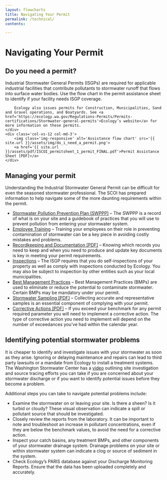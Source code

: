 ```yaml
---
layout: flowcharts
title: Navigating Your Permit
permalink: /technical/
contents:

---
```


# Navigating Your Permit

## Do you need a permit?

<div class='row'>
	<div class='col-xs-12 col-md-9'>
		Industrial Stormwater General Permits (ISGPs) are required for applicable industrial facilities that contribute pollutants to stormwater runoff that flows into surface water bodies. Use the flow chart in the permit assistance sheet to identify if your facility needs ISGP coverage.

		Ecology also issues permits for Construction, Municipalities, Sand and Gravel operations, and Boatyards. See <a href='https://ecology.wa.gov/Regulations-Permits/Permits-certifications/Stormwater-general-permits'>Ecology’s website</a> for more information on these permits.
	</div>
	<div class='col-xs-12 col-md-3'>
		<img class='img-responsive' alt='Assistance flow chart' src='{{ site.url }}/assets/img/do_i_need_a_permit.png'>
		<a href='{{ site.url }}/assets/pdf/ISCOI_permitsheet_1_permit_FINAL.pdf'>Permit Assistance Sheet [PDF]</a>
	</div>
</div>

## Managing your permit
Understanding the Industrial Stormwater General Permit can be difficult for even the seasoned stormwater professional. The SCOI has prepared information to help navigate some of the more daunting requirements within the permit.

- [Stormwater Pollution Prevention Plan (SWPPP)](swppp) – The SWPPP is a record of what is on your site and a guidebook of practices that you will use to prevent pollution from entering your stormwater system.
- [Employee Training](employee_training) – Training your employees on their role in preventing contamination of stormwater can be a key piece in avoiding costly mistakes and problems.
- [Recordkeeping and Documentation [PDF]](../../assets/pdf/ISCOI_permitsheet_2_recordkeeping_FINAL.pdf) – Knowing which records you need to keep and when you need to produce and update key documents is key in meeting your permit requirements.
- [Inspections](inspections) – The ISGP requires that you do self-inspections of your property as well as comply with inspections conducted by Ecology. You may also be subject to inspection by other entities such as your local municipalities.
- [Best Management Practices](bmp) – Best Management Practices (BMPs) are used to eliminate or reduce the potential to contaminate stormwater. Certain BMPs may be mandatory under your permit.
- [Stormwater Sampling [PDF]](../../assets/pdf/ISCOI_permitsheet_3_sampling_FINAL.pdf) – Collecting accurate and representative samples is an essential component of complying with your permit.  
- [Corrective Actions [PDF]](../../assets/pdf/ISCOI_permitsheet_4_corrective_FINAL.pdf) – If you exceed your benchmark for any permit required parameter you will need to implement a corrective action. The type of corrective action you need to implement will depend on the number of exceedances you’ve had within the calendar year.

## Identifying potential stormwater problems
It is cheaper to identify and investigate issues with your stormwater as soon as they arise. Ignoring or delaying maintenance and repairs can lead to third party lawsuits or a mandate from Ecology to install a treatment systems. The Washington Stormwater Center has a [video](https://www.youtube.com/watch?v=gUqCEXb1-IQ) outlining site investigation and source tracing efforts you can take if you are concerned about your stormwater discharge or if you want to identify potential issues before they become a problem.

Additional steps you can take to navigate potential problems include:

- Examine the stormwater on or leaving your site. Is there a sheen? Is it turbid or cloudy? These visual observation can indicate a spill or pollutant source that should be investigated.
- Closely review the reports from the laboratory. It can be important to note and troubleshoot an increase in pollutant concentrations, even if they are below the benchmark values, to avoid the need for a corrective action.
- Inspect your catch basins, any treatment BMPs, and other components of your stormwater drainage system. Drainage problems on your site or within stormwater system can indicate a clog or source of sediment in the system.
- Check Ecology’s PARIS database against your Discharge Monitoring Reports. Ensure that the data has been uploaded completely and accurately.

<!--

## I need help prepping a site map

Use the Site Assistant app below to prep your map.

<div class='container-fluid'>
	<div class='row'>
		<div class='col-xs-12 col-md-8 maplink'>
			<a href='https://wa-sw-ctr.maps.arcgis.com/apps/webappviewer/index.html?id=38162067e5d9447e84093add9389e25e'>
				<img class='img-responsive' src="{{ site.url }}/assets/img/mapping-application.png" />
			</a>
		</div>
	</div>
</div> -->
